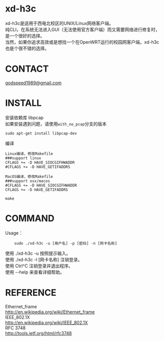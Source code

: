 xd-h3c
======
xd-h3c是适用于西电北校区的UNIX/Linux网络客户端。    
纯CLI，在系统无法进入GUI（无法使用官方客户端）而又需要网络进行修复时，是一个很好的选择。   
当然，如果你追求高效或是想找一个在OpenWRT运行的校园网客户端，xd-h3c也是个很不错的选择。   

CONTACT
=======
godspeed1989@gmail.com

INSTALL
=======
安装依赖库 libpcap    
如果安装遇到问题，请使用`with_no_pcap`分支的版本

```
sudo apt-get install libpcap-dev
```

编译

```
Linux编译，修改Makefile
###support linux
CFLAGS += -D HAVE_SIOCGIFHWADDR
#CFLAGS += -D HAVE_GETIFADDRS

MacOS编译，修改Makefile
###support osx/macos
#CFLAGS += -D HAVE_SIOCGIFHWADDR
CFLAGS += -D HAVE_GETIFADDRS

make
```

COMMAND
=======
Usage：

```
	sudo ./xd-h3c -u [用户名] -p [密码] -n [网卡名称]
```

使用 ./xd-h3c -u 按照提示输入。   
使用 ./xd-h3c -l [网卡名称] 注销登录。   
使用 Ctrl^C 注销登录并退出程序。   
使用  --help 来查看详细帮助。    

REFERENCE
=========
Ethernet_frame   
http://en.wikipedia.org/wiki/Ethernet_frame   
IEEE_802.1X   
http://en.wikipedia.org/wiki/IEEE_802.1X   
RFC 3748   
http://tools.ietf.org/html/rfc3748   

